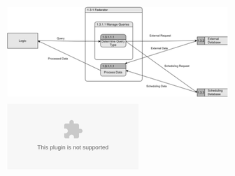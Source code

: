 ![1.3.1.2 Logic Request Diagram](TeamOneFiles/1.3.1.3%20Logic%20Request%20DFD.svg)

![1.3.1.2 Logic Request SDD](TeamOneFiles/1.3.1.3%20Logic%20Request%20SDD.docx)
